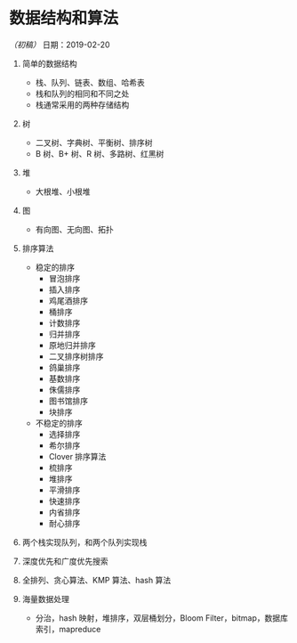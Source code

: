 # 数据结构和算法
*（初稿）*
日期：2019-02-20

1. 简单的数据结构
	* 栈、队列、链表、数组、哈希表
	* 栈和队列的相同和不同之处
	* 栈通常采用的两种存储结构 
2. 树
	* 二叉树、字典树、平衡树、排序树
	* B 树、B+ 树、R 树、多路树、红黑树

3. 堆
	* 大根堆、小根堆

4. 图
	* 有向图、无向图、拓扑

5. 排序算法
	* 稳定的排序
		* 冒泡排序
		* 插入排序
		* 鸡尾酒排序
		* 桶排序
		* 计数排序
		* 归并排序
		* 原地归并排序
		* 二叉排序树排序
		* 鸽巢排序
		* 基数排序
		* 侏儒排序
		* 图书馆排序
		* 块排序
	* 不稳定的排序
		* 选择排序
		* 希尔排序
		* Clover 排序算法
		* 梳排序
		* 堆排序
		* 平滑排序
		* 快速排序
		* 内省排序
		* 耐心排序  

6.  两个栈实现队列，和两个队列实现栈
7. 深度优先和广度优先搜索
8. 全排列、贪心算法、KMP 算法、hash 算法
9.  海量数据处理
	* 分治，hash 映射，堆排序，双层桶划分，Bloom Filter，bitmap，数据库索引，mapreduce 
